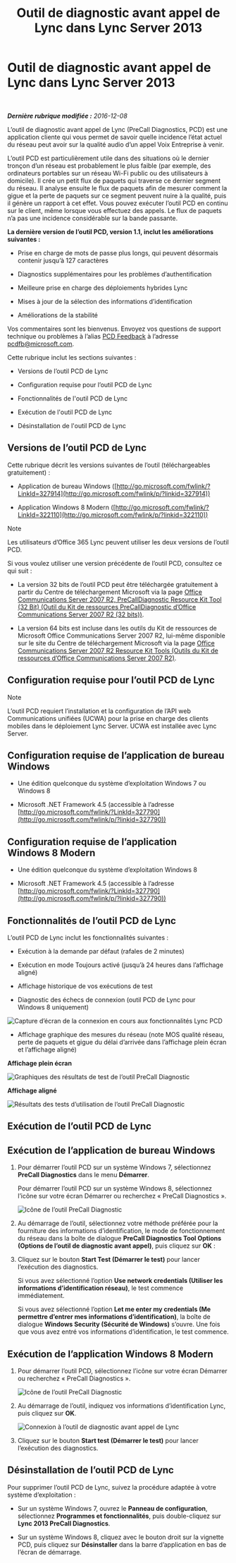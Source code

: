 ﻿---
title: Outil de diagnostic avant appel de Lync dans Lync Server 2013
TOCTitle: Outil de diagnostic avant appel de Lync dans Lync Server 2013
ms:assetid: 0ff291ec-cfb4-43eb-b5d6-a7a325681e3f
ms:mtpsurl: https://technet.microsoft.com/fr-fr/library/Dn451255(v=OCS.15)
ms:contentKeyID: 59602867
ms.date: 12/10/2016
mtps_version: v=OCS.15
ms.translationtype: HT
---

# Outil de diagnostic avant appel de Lync dans Lync Server 2013

 

_**Dernière rubrique modifiée :** 2016-12-08_

L’outil de diagnostic avant appel de Lync (PreCall Diagnostics, PCD) est une application cliente qui vous permet de savoir quelle incidence l’état actuel du réseau peut avoir sur la qualité audio d’un appel Voix Entreprise à venir.

L’outil PCD est particulièrement utile dans des situations où le dernier tronçon d’un réseau est probablement le plus faible (par exemple, des ordinateurs portables sur un réseau Wi-Fi public ou des utilisateurs à domicile). Il crée un petit flux de paquets qui traverse ce dernier segment du réseau. Il analyse ensuite le flux de paquets afin de mesurer comment la gigue et la perte de paquets sur ce segment peuvent nuire à la qualité, puis il génère un rapport à cet effet. Vous pouvez exécuter l’outil PCD en continu sur le client, même lorsque vous effectuez des appels. Le flux de paquets n’a pas une incidence considérable sur la bande passante.

**La dernière version de l’outil PCD, version 1.1, inclut les améliorations suivantes :**

  - Prise en charge de mots de passe plus longs, qui peuvent désormais contenir jusqu’à 127 caractères

  - Diagnostics supplémentaires pour les problèmes d’authentification

  - Meilleure prise en charge des déploiements hybrides Lync

  - Mises à jour de la sélection des informations d’identification

  - Améliorations de la stabilité

Vos commentaires sont les bienvenus. Envoyez vos questions de support technique ou problèmes à l’alias [PCD Feedback](mailto:pcdfb@microsoft.com) à l’adresse <pcdfb@microsoft.com>.

Cette rubrique inclut les sections suivantes :

  - Versions de l’outil PCD de Lync

  - Configuration requise pour l’outil PCD de Lync

  - Fonctionnalités de l'outil PCD de Lync

  - Exécution de l'outil PCD de Lync

  - Désinstallation de l'outil PCD de Lync

## Versions de l’outil PCD de Lync

Cette rubrique décrit les versions suivantes de l’outil (téléchargeables gratuitement) :

  - Application de bureau Windows ([http://go.microsoft.com/fwlink/?LinkId=327914](http://go.microsoft.com/fwlink/p/?linkid=327914))

  - Application Windows 8 Modern ([http://go.microsoft.com/fwlink/?LinkId=322110](http://go.microsoft.com/fwlink/p/?linkid=322110))

> [!note]  
> Les utilisateurs d’Office 365 Lync peuvent utiliser les deux versions de l’outil PCD.

Si vous voulez utiliser une version précédente de l’outil PCD, consultez ce qui suit :

  - La version 32 bits de l’outil PCD peut être téléchargée gratuitement à partir du Centre de téléchargement Microsoft via la page [Office Communications Server 2007 R2, PreCallDiagnostic Resource Kit Tool (32 Bit) (Outil du Kit de ressources PreCallDiagnostic d’Office Communications Server 2007 R2 (32 bits))](http://go.microsoft.com/fwlink/p/?linkid=164769).

  - La version 64 bits est incluse dans les outils du Kit de ressources de Microsoft Office Communications Server 2007 R2, lui-même disponible sur le site du Centre de téléchargement Microsoft via la page [Office Communications Server 2007 R2 Resource Kit Tools (Outils du Kit de ressources d’Office Communications Server 2007 R2)](http://go.microsoft.com/fwlink/p/?linkid=145159).

## Configuration requise pour l’outil PCD de Lync

> [!note]  
> L’outil PCD requiert l’installation et la configuration de l’API web Communications unifiées (UCWA) pour la prise en charge des clients mobiles dans le déploiement Lync Server. UCWA est installée avec Lync Server.

## Configuration requise de l’application de bureau Windows

  - Une édition quelconque du système d’exploitation Windows 7 ou Windows 8

  - Microsoft .NET Framework 4.5 (accessible à l’adresse [http://go.microsoft.com/fwlink/?LinkId=327790](http://go.microsoft.com/fwlink/p/?linkid=327790))

## Configuration requise de l’application Windows 8 Modern

  - Une édition quelconque du système d’exploitation Windows 8

  - Microsoft .NET Framework 4.5 (accessible à l’adresse [http://go.microsoft.com/fwlink/?LinkId=327790](http://go.microsoft.com/fwlink/p/?linkid=327790))

## Fonctionnalités de l’outil PCD de Lync

L’outil PCD de Lync inclut les fonctionnalités suivantes :

  - Exécution à la demande par défaut (rafales de 2 minutes)

  - Exécution en mode Toujours activé (jusqu’à 24 heures dans l’affichage aligné)

  - Affichage historique de vos exécutions de test

  - Diagnostic des échecs de connexion (outil PCD de Lync pour Windows 8 uniquement)

![Capture d’écran de la connexion en cours aux fonctionnalités Lync PCD](images/Dn451255.7e0eb891-1481-47ae-8d63-164468f69c96(OCS.15).png "Capture d’écran de la connexion en cours aux fonctionnalités Lync PCD")

  - Affichage graphique des mesures du réseau (note MOS qualité réseau, perte de paquets et gigue du délai d’arrivée dans l’affichage plein écran et l’affichage aligné)

**Affichage plein écran**

![Graphiques des résultats de test de l’outil PreCall Diagnostic](images/Dn451255.5d01fd94-9e59-4823-96c7-7a1c83dd7d31(OCS.15).png "Graphiques des résultats de test de l’outil PreCall Diagnostic")

**Affichage aligné**

![Résultats des tests d’utilisation de l’outil PreCall Diagnostic](images/Dn451255.30501ba7-22d1-4db1-9297-56cf7dc6721c(OCS.15).png "Résultats des tests d’utilisation de l’outil PreCall Diagnostic")

## Exécution de l’outil PCD de Lync

## Exécution de l’application de bureau Windows

1.  Pour démarrer l’outil PCD sur un système Windows 7, sélectionnez **PreCall Diagnostics** dans le menu **Démarrer**.
    
    Pour démarrer l’outil PCD sur un système Windows 8, sélectionnez l’icône sur votre écran Démarrer ou recherchez « PreCall Diagnostics ».
    
    ![Icône de l’outil PreCall Diagnostic](images/Dn451255.c9800fde-54f6-4efe-bb35-1a38064ec380(OCS.15).png "Icône de l’outil PreCall Diagnostic")

2.  Au démarrage de l’outil, sélectionnez votre méthode préférée pour la fourniture des informations d’identification, le mode de fonctionnement du réseau dans la boîte de dialogue **PreCall Diagnostics Tool Options (Options de l’outil de diagnostic avant appel)**, puis cliquez sur **OK** :

3.  Cliquez sur le bouton **Start Test (Démarrer le test)** pour lancer l’exécution des diagnostics.
    
    Si vous avez sélectionné l’option **Use network credentials (Utiliser les informations d’identification réseau)**, le test commence immédiatement.
    
    Si vous avez sélectionné l’option **Let me enter my credentials (Me permettre d’entrer mes informations d’identification)**, la boîte de dialogue **Windows Security (Sécurité de Windows)** s’ouvre. Une fois que vous avez entré vos informations d’identification, le test commence.

## Exécution de l’application Windows 8 Modern


1.  Pour démarrer l’outil PCD, sélectionnez l’icône sur votre écran Démarrer ou recherchez « PreCall Diagnostics ».
    
    ![Icône de l’outil PreCall Diagnostic](images/Dn451255.c9800fde-54f6-4efe-bb35-1a38064ec380(OCS.15).png "Icône de l’outil PreCall Diagnostic")

2.  Au démarrage de l’outil, indiquez vos informations d’identification Lync, puis cliquez sur **OK**.
    
    ![Connexion à l’outil de diagnostic avant appel de Lync](images/Dn451255.88039914-4c68-48f6-a9fa-58cb4e3f3488(OCS.15).jpg "Connexion à l’outil de diagnostic avant appel de Lync")

3.  Cliquez sur le bouton **Start test (Démarrer le test)** pour lancer l’exécution des diagnostics.

## Désinstallation de l’outil PCD de Lync

Pour supprimer l’outil PCD de Lync, suivez la procédure adaptée à votre système d’exploitation :

  - Sur un système Windows 7, ouvrez le **Panneau de configuration**, sélectionnez **Programmes et fonctionnalités**, puis double-cliquez sur **Lync 2013 PreCall Diagnostics**.

  - Sur un système Windows 8, cliquez avec le bouton droit sur la vignette PCD, puis cliquez sur **Désinstaller** dans la barre d’application en bas de l’écran de démarrage.

